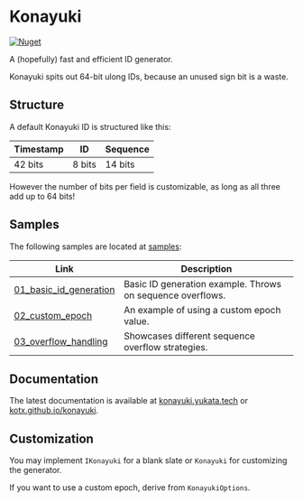 # Konayuki

[![Nuget](https://img.shields.io/nuget/vpre/Konayuki.svg)](https://nuget.org/packages/Konayuki)

A (hopefully) fast and efficient ID generator.

Konayuki spits out 64-bit ulong IDs, because an unused sign bit is a waste.

## Structure

A default Konayuki ID is structured like this:

| Timestamp   | ID          | Sequence    |
| ----------- | ----------- | ----------- |
| 42 bits     | 8 bits      | 14 bits     |

However the number of bits per field is customizable, as long as all three add up to 64 bits!

## Samples

The following samples are located at [samples](/samples):

| Link                                                      | Description                                                |
| --------------------------------------------------------- | ---------------------------------------------------------- |
| [01_basic_id_generation](/samples/01_basic_id_generation) | Basic ID generation example. Throws on sequence overflows. |
| [02_custom_epoch](/samples/02_custom_epoch)               | An example of using a custom epoch value.                  |
| [03_overflow_handling](/samples/03_overflow_handling)     | Showcases different sequence overflow strategies.          |

## Documentation

The latest documentation is available at [konayuki.yukata.tech](https://konayuki.yukata.tech) or [kotx.github.io/konayuki](https://kotx.github.io/konayuki).

## Customization

You may implement `IKonayuki` for a blank slate or `Konayuki` for customizing the generator.

If you want to use a custom epoch, derive from `KonayukiOptions`.